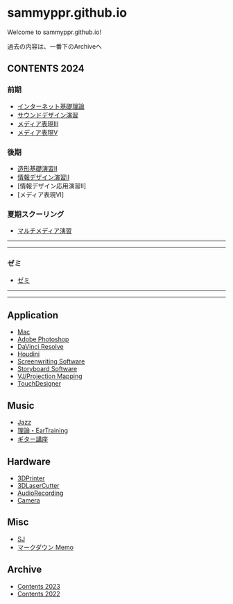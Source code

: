 # sammyppr.github.io

Welcome to sammyppr.github.io!

過去の内容は、一番下のArchiveへ

## CONTENTS 2024
### 前期
- [インターネット基礎理論](2024/BasicTheoryOfInternet/index.md)
- [サウンドデザイン演習](2024/SoundDesign/)
- [メディア表現III](2024/MediaRepresentationIII/)
- [メディア表現V](2024/MediaRepresentationV/)

### 後期
- [造形基礎演習II](2024/AnalogueDesignII/index.md)
- [情報デザイン演習II](2024/InformationDesignII/index.md)
- [情報デザイン応用演習II]
- [メディア表現VI]

### 夏期スクーリング
- [マルチメディア演習](2024/Schooling_MultiMedia/)


---
---
### ゼミ
- [ゼミ](Seminar_Sammy/)

---
---


## Application
<!--
- [デジタルクリエイティブ授業 by Adobe](http://adc.thu.ac.jp/digital-creative-course/)
-->
- [Mac](./Mac/index.md)
- [Adobe Photoshop](App/Photoshop/AdobePhotoshop.md)
- [DaVinci Resolve](App/DavinciResolve/index.md)
- [Houdini](App/Houdini/index.md)
- [Screenwriting Software](App/ScreenwritingSoftware/index.md)
- [Storyboard Software](App/Storyboard/index.md)
- [VJ/Projection Mapping](App/VJ/)
- [TouchDesigner](App/TouchDesigner/index.md)

## Music
- [Jazz](Music/Jazz/index.md)
- [理論・EarTraining](Music/theory.md)
- [ギター講座](Music/Guitar/index.md)

## Hardware
- [3DPrinter](./Hardware/3DPrinter/index.md)
- [3DLaserCutter](./Hardware/3DLaserCutter/index.md)
- [AudioRecording](./Hardware/Audio/index.md)
- [Camera](./Hardware/Camera/index.md)

## Misc

- [SJ](sj/index.md)
- [マークダウン Memo](./markdown_memo.md)

## Archive
- [Contents 2023](2023/index.md)
- [Contents 2022](2022/index.md)
  
